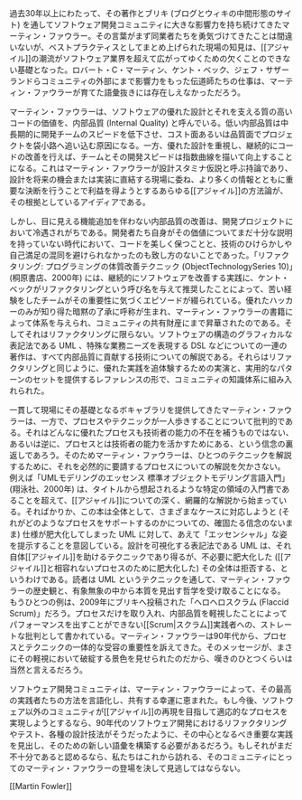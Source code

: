 過去30年以上にわたって、その著作とブリキ (ブログとウィキの中間形態のサイト) を通してソフトウェア開発コミュニティに大きな影響力を持ち続けてきたマーティン・ファウラー。その言葉がまず同業者たちを勇気づけてきたことは間違いないが、ベストプラクティスとしてまとめ上げられた現場の知見は、[[アジャイル]]の潮流がソフトウェア業界を超えて広がってゆくための欠くことのできない基礎となった。ロバート・C・マーティン、ケント・ベック、ジェフ・サザーランドらコミュニティの外部にまで影響力をもった伝道師たちの仕事は、マーティン・ファウラーが育てた語彙抜きには存在しえなかっただろう。

マーティン・ファウラーは、ソフトウェアの優れた設計とそれを支える質の高いコードの価値を、内部品質 (Internal Quality) と呼んでいる。低い内部品質は中長期的に開発チームのスピードを低下させ、コスト面あるいは品質面でプロジェクトを袋小路へ追い込む原因になる。一方、優れた設計を重視し、継続的にコードの改善を行えば、チームとその開発スピードは指数曲線を描いて向上することになる。これはマーティン・ファウラーが設計スタミナ仮説と呼ぶ持論であり、設計を将来の機会または実装に直結する現場に委ね、より多くの情報とともに重要な決断を行うことで利益を得ようとするあらゆる[[アジャイル]]の方法論が、その根拠としているアイディアである。

しかし、目に見える機能追加を伴わない内部品質の改善は、開発プロジェクトにおいて冷遇されがちである。開発者たち自身がその価値についてまだ十分な説明を持っていない時代において、コードを美しく保つことと、技術のひけらかしや自己満足の混同を避けられなかったのも致し方のないことであった。「リファクタリング: プログラミングの体質改善テクニック (ObjectTechnologySeries 10)」(桐原書店、2000年) には、継続的にソフトウェアを改善する実践に、ケント・ベックがリファクタリングという呼び名を与えて推奨したことによって、苦い経験をしたチームがその重要性に気づくエピソードが綴られている。優れたハッカーのみが知り得た暗黙の了承に呼称が生まれ、マーティン・ファウラーの書籍によって体系を与えられ、コミュニティの共有財産にまで昇華されたのである。そしてそれはリファクタリングに限らない。ソフトウェアの構造のグラフィカルな表記法である UML 、特殊な業務ニーズを表現する DSL などについての一連の著作は、すべて内部品質に貢献する技術についての解説である。それらはリファクタリングと同じように、優れた実践を追体験するための実演と、実用的なパターンのセットを提供するレファレンスの形で、コミュニティの知識体系に組み入れられた。

一貫して現場にその基礎となるボキャブラリを提供してきたマーティン・ファウラーは、一方で、プロセスやテクニックが一人歩きすることについて批判的である。それはどんなに優れたプロセスも技術者の能力の不在を補うものではない、あるいは逆に、プロセスとは技術者の能力を活かすためにある、という信念の裏返しであろう。そのためマーティン・ファウラーは、ひとつのテクニックを解説するために、それを必然的に要請するプロセスについての解説を欠かさない。  
例えば「UMLモデリングのエッセンス 標準オブジェクトモデリング言語入門」(翔泳社、2000年) は、タイトルから想起されるような特定の領域の入門書であることを超えて、[[アジャイル]]についての深く、網羅的な解説から始まっている。そればかりか、この本は全体として、さまざまなケースに対応しようと (それがどのようなプロセスをサポートするのかについての、確固たる信念のないまま) 仕様が肥大化してしまった UML に対して、あえて「エッセンシャル」な姿を提示することを意図している。設計を可視化する表記法である UML は、それ自体[[アジャイル]]を助けるテクニックであり得るが、不必要に肥大化した ([[アジャイル]]と相容れないプロセスのために肥大化した) その全体は拒否する、というわけである。読者は UML というテクニックを通して、マーティン・ファウラーの歴史観と、有象無象の中から本質を見出す哲学を受け取ることになる。  
もうひとつの例は、2009年にブリキへ投稿された「ヘロヘロスクラム (Flaccid Scrum)」だろう。プロセスだけを取り入れ、内部品質を軽視したことによってパフォーマンスを出すことができない[[Scrum|スクラム]]実践者への、ストレートな批判として書かれている。マーティン・ファウラーは90年代から、プロセスとテクニックの一体的な受容の重要性を訴えてきた。そのメッセージが、まさにその軽視において破綻する景色を見せられたのだから、嘆きのひとつくらいは当然と言えるだろう。

ソフトウェア開発コミュニティは、マーティン・ファウラーによって、その最高の実践者たちの方法を言語化し、共有する幸運に恵まれた。もし今後、ソフトウェア以外のコミュニティが[[アジャイル]]の再現を目指して適応的なプロセスを実現しようとするなら、90年代のソフトウェア開発におけるリファクタリングやテスト、各種の設計技法がそうだったように、その中心となるべき重要な実践を見出し、そのための新しい語彙を構築する必要があるだろう。もしそれがまだ不十分であると認めるなら、私たちはこれから訪れる、そのコミュニティにとってのマーティン・ファウラーの登場を決して見逃してはならない。

[[Martin Fowler]]